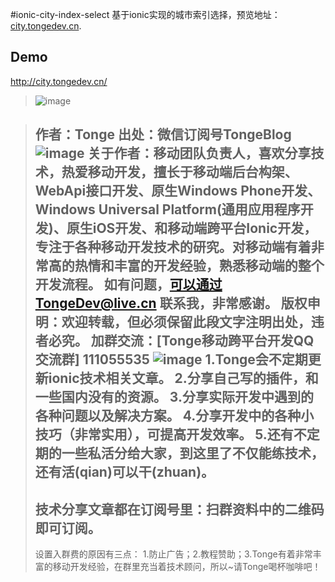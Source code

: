 #ionic-city-index-select
基于ionic实现的城市索引选择，预览地址：[city.tongedev.cn](http://city.tongedev.cn/).
 
## Demo
http://city.tongedev.cn/

>![image](https://git.oschina.net/tonge/ionic-city-index-select/raw/master/www/img/demo.gif)

##
>作者：Tonge
>出处：微信订阅号TongeBlog
>![image](https://git.oschina.net/tonge/ionic-city-index-select/raw/master/www/img/TongeBlog.jpg)
>关于作者：移动团队负责人，喜欢分享技术，热爱移动开发，擅长于移动端后台构架、WebApi接口开发、原生Windows Phone开发、Windows Universal Platform(通用应用程序开发)、原生iOS开发、和移动端跨平台Ionic开发，专注于各种移动开发技术的研究。对移动端有着非常高的热情和丰富的开发经验，熟悉移动端的整个开发流程。
>如有问题，可以通过TongeDev@live.cn 联系我，非常感谢。
>版权申明：欢迎转载，但必须保留此段文字注明出处，违者必究。
>加群交流：[Tonge移动跨平台开发QQ交流群] 111055535
>![image](https://git.oschina.net/tonge/ionic-city-index-select/raw/master/www/img/qqgroup.png)
>1.Tonge会不定期更新ionic技术相关文章。
>2.分享自己写的插件，和一些国内没有的资源。
>3.分享实际开发中遇到的各种问题以及解决方案。
>4.分享开发中的各种小技巧（非常实用），可提高开发效率。
>5.还有不定期的一些私活分给大家，到这里了不仅能练技术，还有活(qian)可以干(zhuan)。
>-----------------------------------------------------------------
>技术分享文章都在订阅号里：扫群资料中的二维码即可订阅。
>----------------------------------------------------------------
>设置入群费的原因有三点：
>1.防止广告；2.教程赞助；3.Tonge有着非常丰富的移动开发经验，在群里充当着技术顾问，所以~请Tonge喝杯咖啡吧！
>
